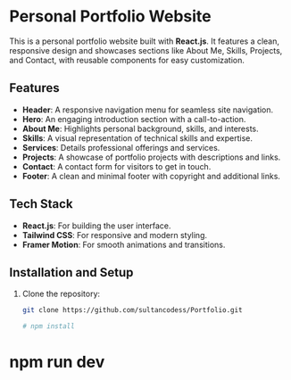 # Personal Portfolio Website

This is a personal portfolio website built with **React.js**. It features a clean, responsive design and showcases sections like About Me, Skills, Projects, and Contact, with reusable components for easy customization.

## Features
- **Header**: A responsive navigation menu for seamless site navigation.
- **Hero**: An engaging introduction section with a call-to-action.
- **About Me**: Highlights personal background, skills, and interests.
- **Skills**: A visual representation of technical skills and expertise.
- **Services**: Details professional offerings and services.
- **Projects**: A showcase of portfolio projects with descriptions and links.
- **Contact**: A contact form for visitors to get in touch.
- **Footer**: A clean and minimal footer with copyright and additional links.

## Tech Stack
- **React.js**: For building the user interface.
- **Tailwind CSS**: For responsive and modern styling.
- **Framer Motion**: For smooth animations and transitions.


## Installation and Setup

1. Clone the repository:
   ```bash
   git clone https://github.com/sultancodess/Portfolio.git

   # npm install 
# npm run dev
